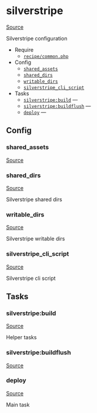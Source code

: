 <!-- DO NOT EDIT THIS FILE! -->
<!-- Instead edit recipe/silverstripe.php -->
<!-- Then run bin/docgen -->

# silverstripe

[Source](/recipe/silverstripe.php)


Silverstripe configuration


* Require
  * [`recipe/common.php`](/docs/recipe/common.md)
* Config
  * [`shared_assets`](#shared_assets)
  * [`shared_dirs`](#shared_dirs)
  * [`writable_dirs`](#writable_dirs)
  * [`silverstripe_cli_script`](#silverstripe_cli_script)
* Tasks
  * [`silverstripe:build`](#silverstripebuild) — 
  * [`silverstripe:buildflush`](#silverstripebuildflush) — 
  * [`deploy`](#deploy) — 

## Config
### shared_assets
[Source](/recipe/silverstripe.php#L10)



### shared_dirs
[Source](/recipe/silverstripe.php#L19)

Silverstripe shared dirs

### writable_dirs
[Source](/recipe/silverstripe.php#L24)

Silverstripe writable dirs

### silverstripe_cli_script
[Source](/recipe/silverstripe.php#L29)

Silverstripe cli script


## Tasks
### silverstripe:build
[Source](/recipe/silverstripe.php#L44)

Helper tasks

### silverstripe:buildflush
[Source](/recipe/silverstripe.php#L48)



### deploy
[Source](/recipe/silverstripe.php#L55)

Main task

